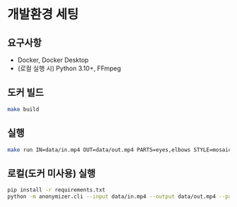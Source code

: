 # 개발환경 세팅

## 요구사항
- Docker, Docker Desktop
- (로컬 실행 시) Python 3.10+, FFmpeg

## 도커 빌드
```bash
make build
```

## 실행
```bash
make run IN=data/in.mp4 OUT=data/out.mp4 PARTS=eyes,elbows STYLE=mosaic
```

## 로컬(도커 미사용) 실행
```bash
pip install -r requirements.txt
python -m anonymizer.cli --input data/in.mp4 --output data/out.mp4 --parts eyes,elbows
```
